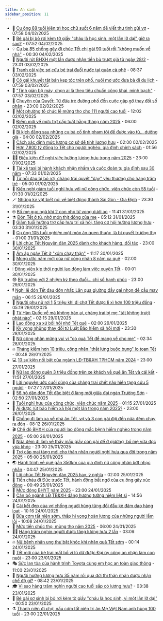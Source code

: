 ```yaml
---
title: An sinh
sidebar_position: 11
---
```


<!-- dantri-an-sinh:START -->
- 👺 [Cụ ông 88 tuổi kiên trì học chữ suốt 6 năm để viết thư tình gửi vợ](https://dantri.com.vn/an-sinh/cu-ong-88-tuoi-kien-tri-hoc-chu-suot-6-nam-de-viet-thu-tinh-gui-vo-20250204114515870.htm) - 07:58 04/02/2025
- 👀 [Bé gái bị bỏ rơi kèm tờ giấy &quot;cháu là học sinh, một lần lỡ dại&quot; giờ ra sao?](https://dantri.com.vn/an-sinh/be-gai-bi-bo-roi-kem-to-giay-chau-la-hoc-sinh-mot-lan-lo-dai-gio-ra-sao-20250204100935967.htm) - 07:52 04/02/2025
- 💡 [Cụ bà 85 chống gậy đi chúc Tết chị gái 90 tuổi rồi &quot;không muốn về nhà&quot;](https://dantri.com.vn/an-sinh/cu-ba-85-chong-gay-di-chuc-tet-chi-gai-90-tuoi-roi-khong-muon-ve-nha-20250203154025830.htm) - 00:30 04/02/2025
- 💄 [Người rút BHXH một lần được nhận tiền bù trượt giá từ ngày 28/2](https://dantri.com.vn/an-sinh/nguoi-rut-bhxh-mot-lan-duoc-nhan-tien-bu-truot-gia-tu-ngay-282-20250130071528957.htm) - 23:01 03/02/2025
- 🧠 [Tranh cãi việc sơ cứu bé trai đuối nước tại quán cà phê](https://dantri.com.vn/an-sinh/tranh-cai-viec-so-cuu-be-trai-duoi-nuoc-tai-quan-ca-phe-20250203144451468.htm) - 08:37 03/02/2025
- 🫣 [Cô gái khuyết tật bán kẹp tóc trên phố, nuôi mơ ước đưa bà đi du lịch](https://dantri.com.vn/an-sinh/co-gai-khuyet-tat-ban-kep-toc-tren-pho-nuoi-mo-uoc-dua-ba-di-du-lich-20250203142419386.htm) - 07:59 03/02/2025
- 🥸 [&quot;Tinh giản bộ máy, chọn ai là theo tiêu chuẩn công khai, minh bạch&quot;](https://dantri.com.vn/an-sinh/tinh-gian-bo-may-chon-ai-la-theo-tieu-chuan-cong-khai-minh-bach-20250203142718620.htm) - 07:57 03/02/2025
- 🤭 [Chuyện của Quyết: Từ đứa trẻ đường phố đến cuộc gặp gỡ thay đổi số phận](https://dantri.com.vn/an-sinh/chuyen-cua-quyet-tu-dua-tre-duong-pho-den-cuoc-gap-go-thay-doi-so-phan-20250120192129276.htm) - 23:00 02/02/2025
- 💂 [Một phường tổ chức lễ mừng thọ cho 111 người cao tuổi](https://dantri.com.vn/an-sinh/mot-phuong-to-chuc-le-mung-tho-cho-111-nguoi-cao-tuoi-20250202173744734.htm) - 12:02 02/02/2025
- 🦣 [Điểm mới về mức trợ cấp tuất hằng tháng năm 2025](https://dantri.com.vn/an-sinh/diem-moi-ve-muc-tro-cap-tuat-hang-thang-nam-2025-20250125061416230.htm) - 06:00 02/02/2025
- 🧰 [Bi kịch đằng sau những cụ bà cố tình phạm tội để được vào tù... dưỡng già](https://dantri.com.vn/an-sinh/bi-kich-dang-sau-nhung-cu-ba-co-tinh-pham-toi-de-duoc-vao-tu-duong-gia-20250201215839648.htm) - 04:00 02/02/2025
- 🤩 [Cách xác định mức lương cơ sở để tính lương hưu](https://dantri.com.vn/an-sinh/cach-xac-dinh-muc-luong-co-so-de-tinh-luong-huu-20250131173917408.htm) - 02:00 02/02/2025
- 🤖 [Hơn 7.800 tỷ đồng lo Tết cho người nghèo, gia đình chính sách](https://dantri.com.vn/an-sinh/hon-7800-ty-dong-lo-tet-cho-nguoi-ngheo-gia-dinh-chinh-sach-20250202074941126.htm) - 01:56 02/02/2025
- 🧑‍💻 [Điều kiện để nghỉ việc hưởng lương hưu trong năm 2025](https://dantri.com.vn/an-sinh/dieu-kien-de-nghi-viec-huong-luong-huu-trong-nam-2025-20250126060659288.htm) - 23:00 01/02/2025
- 🦍 [Tài xế taxi bị hành khách nhận nhầm và cuộc đoàn tụ gia đình sau 30 năm](https://dantri.com.vn/an-sinh/tai-xe-taxi-bi-hanh-khach-nhan-nham-va-cuoc-doan-tu-gia-dinh-sau-30-nam-20250201140423078.htm) - 07:33 01/02/2025
- 🦆 [Từ nỗi đau bị bỏ rơi, chàng trai quyết &quot;dạy&quot; yêu thương cho hàng trăm trẻ](https://dantri.com.vn/an-sinh/tu-noi-dau-bi-bo-roi-chang-trai-quyet-day-yeu-thuong-cho-hang-tram-tre-20250123163632988.htm) - 05:00 01/02/2025
- 🌊 [Kiến nghị giảm tuổi nghỉ hưu với nữ công chức, viên chức còn 55 tuổi](https://dantri.com.vn/an-sinh/kien-nghi-giam-tuoi-nghi-huu-voi-nu-cong-chuc-vien-chuc-con-55-tuoi-20250131183316120.htm) - 01:30 01/02/2025
- 🪄 [Những kỷ vật biết nói về biệt động thành Sài Gòn - Gia Định](https://dantri.com.vn/an-sinh/nhung-ky-vat-biet-noi-ve-biet-dong-thanh-sai-gon-gia-dinh-20250128043207959.htm) - 23:30 31/01/2025
- 🤓 [Bố mẹ gục ngã khi 2 con nhỏ tử vong dưới ao](https://dantri.com.vn/an-sinh/bo-me-guc-nga-khi-2-con-nho-tu-vong-duoi-ao-20250131140222616.htm) - 11:41 31/01/2025
- ⚗️ [Đón Tết ở tù, nhớ món thịt đông của mẹ](https://dantri.com.vn/an-sinh/don-tet-o-tu-nho-mon-thit-dong-cua-me-20250131102739972.htm) - 05:12 31/01/2025
- 💃 [Giảm tuổi hưởng trợ cấp hưu trí xã hội, tăng cơ hội hưởng lương hưu](https://dantri.com.vn/an-sinh/giam-tuoi-huong-tro-cap-huu-tri-xa-hoi-tang-co-hoi-huong-luong-huu-20250130161348389.htm) - 03:30 31/01/2025
- 💼 [Cụ ông 105 tuổi nghiện một món ăn quen thuộc, là bí quyết trường thọ](https://dantri.com.vn/an-sinh/cu-ong-105-tuoi-nghien-mot-mon-an-quen-thuoc-la-bi-quyet-truong-tho-20250121094138585.htm) - 01:00 31/01/2025
- 🤖 [Lời chúc Tết Nguyên đán 2025 dành cho khách hàng, đối tác](https://dantri.com.vn/an-sinh/loi-chuc-tet-nguyen-dan-2025-danh-cho-khach-hang-doi-tac-20250122211951329.htm) - 23:00 30/01/2025
- 🧐 [Ấm áp ngày Tết ở &quot;xóm chạy thận&quot;](https://dantri.com.vn/an-sinh/am-ap-ngay-tet-o-xom-chay-than-20250130095600777.htm) - 11:17 30/01/2025
- 💯 [Mong ước năm mới của nữ công nhân 8 năm xa quê](https://dantri.com.vn/an-sinh/mong-uoc-nam-moi-cua-nu-cong-nhan-8-nam-xa-que-20250128160416035.htm) - 02:00 30/01/2025
- 🕯 [Động viên kịp thời người lao động làm việc xuyên Tết](https://dantri.com.vn/an-sinh/dong-vien-kip-thoi-nguoi-lao-dong-lam-viec-xuyen-tet-20250129223859543.htm) - 00:01 30/01/2025
- 😎 [Bộ trưởng với 2 nhiệm kỳ theo đuổi… chỉ số hạnh phúc](https://dantri.com.vn/an-sinh/bo-truong-voi-2-nhiem-ky-theo-duoi-chi-so-hanh-phuc-20250127151347380.htm) - 23:00 29/01/2025
- 🕴 [Nghi lễ đón Tết đau đớn nhất: Lăn qua giường đầy gai nhọn để cầu may mắn](https://dantri.com.vn/an-sinh/nghi-le-don-tet-dau-don-nhat-lan-qua-giuong-day-gai-nhon-de-cau-may-man-20250128130837584.htm) - 06:15 29/01/2025
- 🤖 [Người phụ nữ rơi 1,5 triệu khi đi chợ Tết được lì xì hơn 100 triệu đồng](https://dantri.com.vn/an-sinh/nguoi-phu-nu-roi-15-trieu-khi-di-cho-tet-duoc-li-xi-hon-100-trieu-dong-20250129094409205.htm) - 05:19 29/01/2025
- 🤡 [Từ Hàn Quốc về mà không báo ai, chàng trai bị mẹ &quot;tát không trượt phát nào&quot;](https://dantri.com.vn/an-sinh/tu-han-quoc-ve-ma-khong-bao-ai-chang-trai-bi-me-tat-khong-truot-phat-nao-20250129083842138.htm) - 02:15 29/01/2025
- 💪 [Lao động xa xứ bồi hồi nhớ Tết quê](https://dantri.com.vn/an-sinh/lao-dong-xa-xu-boi-hoi-nho-tet-que-20250124202033153.htm) - 02:00 29/01/2025
- 🌝 [Kỳ vọng những thay đổi từ Luật Bảo hiểm xã hội mới](https://dantri.com.vn/an-sinh/ky-vong-nhung-thay-doi-tu-luat-bao-hiem-xa-hoi-moi-20250126062424041.htm) - 23:30 28/01/2025
- 🤩 [Nữ công nhân mừng vui vì &quot;có quà Tết để mang về cho mẹ&quot;](https://dantri.com.vn/an-sinh/nu-cong-nhan-mung-vui-vi-co-qua-tet-de-mang-ve-cho-me-20250127154150746.htm) - 02:34 28/01/2025
- 🔥 [Tháng kiếm hơn 10 triệu, công nhân &quot;thắt lưng buộc bụng&quot; lo toan Tết](https://dantri.com.vn/an-sinh/thang-kiem-hon-10-trieu-cong-nhan-that-lung-buoc-bung-lo-toan-tet-20250127160751637.htm) - 00:48 28/01/2025
- 💻 [10 sự kiện nổi bật của ngành LĐ-TB&amp;XH TPHCM năm 2024](https://dantri.com.vn/an-sinh/10-su-kien-noi-bat-cua-nganh-ld-tbxh-tphcm-nam-2024-20250123181642443.htm) - 23:00 27/01/2025
- 💄 [Nữ lao động quên 3 triệu đồng trên xe khách về quê ăn Tết và cái kết](https://dantri.com.vn/an-sinh/nu-lao-dong-quen-3-trieu-dong-tren-xe-khach-ve-que-an-tet-va-cai-ket-20250127172839415.htm) - 11:51 27/01/2025
- 🦆 [Lời nguyện ước cuối cùng của chàng trai chết não hiến tạng cứu 5 người](https://dantri.com.vn/an-sinh/loi-nguyen-uoc-cuoi-cung-cua-chang-trai-chet-nao-hien-tang-cuu-5-nguoi-20250127130243038.htm) - 07:27 27/01/2025
- 🐲 [56 hộ dân đón Tết đặc biệt ở làng mới giữa đại ngàn Trường Sơn](https://dantri.com.vn/an-sinh/56-ho-dan-don-tet-dac-biet-o-lang-moi-giua-dai-ngan-truong-son-20250125094635844.htm) - 02:50 27/01/2025
- 🥷 [Tuổi nghỉ hưu của công chức, viên chức năm 2025](https://dantri.com.vn/an-sinh/tuoi-nghi-huu-cua-cong-chuc-vien-chuc-nam-2025-20250126220643335.htm) - 01:15 27/01/2025
- 💯 [Ai được rút bảo hiểm xã hội một lần trong năm 2025?](https://dantri.com.vn/an-sinh/ai-duoc-rut-bao-hiem-xa-hoi-mot-lan-trong-nam-2025-20250124141246908.htm) - 23:00 26/01/2025
- 🧐 [Chồng đi làm xa về nhà ăn Tết, vợ và 3 con gái đợi đến nửa đêm chạy ra đón](https://dantri.com.vn/an-sinh/chong-di-lam-xa-ve-nha-an-tet-vo-va-3-con-gai-doi-den-nua-dem-chay-ra-don-20250125192724133.htm) - 08:12 26/01/2025
- 🎬 [Chế độ BHXH của người lao động mắc bệnh hiểm nghèo trong năm 2025](https://dantri.com.vn/an-sinh/che-do-bhxh-cua-nguoi-lao-dong-mac-benh-hiem-ngheo-trong-nam-2025-20250124132704907.htm) - 05:00 26/01/2025
- 🦍 [Nửa đêm đi làm về thấy mẩu giấy con gái để ở giường, bố mẹ vừa đọc vừa khóc](https://dantri.com.vn/an-sinh/nua-dem-di-lam-ve-thay-mau-giay-con-gai-de-o-giuong-bo-me-vua-doc-vua-khoc-20250124220910617.htm) - 23:00 25/01/2025
- 🫶 [Trợ cấp mai táng mới cho thân nhân người nghỉ hưu qua đời trong năm 2025](https://dantri.com.vn/an-sinh/tro-cap-mai-tang-moi-cho-than-nhan-nguoi-nghi-huu-qua-doi-trong-nam-2025-20250123180644344.htm) - 05:00 25/01/2025
- 🌏 [Hành trình về quê gần 350km của gia đình nữ công nhân bớt nhọc nhằn](https://dantri.com.vn/an-sinh/hanh-trinh-ve-que-gan-350km-cua-gia-dinh-nu-cong-nhan-bot-nhoc-nhan-20250125113452351.htm) - 04:47 25/01/2025
- 🫣 [Lời chúc Tết Nguyên đán 2025 hay, ý nghĩa](https://dantri.com.vn/an-sinh/loi-chuc-tet-nguyen-dan-2025-hay-y-nghia-20250120210107087.htm) - 02:00 25/01/2025
- 🥰 [Tiễn cháu đi Đức trước Tết, hành động bất ngờ của cụ ông gây xúc động](https://dantri.com.vn/an-sinh/tien-chau-di-duc-truoc-tet-hanh-dong-bat-ngo-cua-cu-ong-gay-xuc-dong-20250124181022340.htm) - 00:49 25/01/2025
- 🎊 [Mức đóng BHYT năm 2025](https://dantri.com.vn/an-sinh/muc-dong-bhyt-nam-2025-20250123191740922.htm) - 23:00 24/01/2025
- 💄 [Cán bộ ngành LĐ,TB&amp;XH dâng hương tưởng niệm liệt sĩ](https://dantri.com.vn/an-sinh/can-bo-nganh-ldtbxh-dang-huong-tuong-niem-liet-si-20250124173445091.htm) - 14:56 24/01/2025
- 👹 [Cái kết đẹp của vợ chồng người hùng từng đối đầu kẻ đâm dao hàng loạt](https://dantri.com.vn/an-sinh/cai-ket-dep-cua-vo-chong-nguoi-hung-tung-doi-dau-ke-dam-dao-hang-loat-20250124163459150.htm) - 10:16 24/01/2025
- 💯 [Bữa cơm tất niên sớm, thắp hi vọng hoàn lương của những người lầm lỗi](https://dantri.com.vn/an-sinh/bua-com-tat-nien-som-thap-hi-vong-hoan-luong-cua-nhung-nguoi-lam-loi-20250124160643554.htm) - 10:08 24/01/2025
- 📝 [Mức tiền chúc thọ, mừng thọ năm 2025](https://dantri.com.vn/an-sinh/muc-tien-chuc-tho-mung-tho-nam-2025-20250124094503731.htm) - 06:00 24/01/2025
- 👨‍🏫 [Hàng trăm nghìn người được tăng lương hưu 2 lần](https://dantri.com.vn/an-sinh/hang-tram-nghin-nguoi-duoc-tang-luong-huu-2-lan-20250123224024194.htm) - 03:06 24/01/2025
- 🔥 [Nữ bệnh nhân ung thư bật khóc khi nhận quà Tết sớm](https://dantri.com.vn/an-sinh/nu-benh-nhan-ung-thu-bat-khoc-khi-nhan-qua-tet-som-20250123184636308.htm) - 00:14 24/01/2025
- 🧰 [Tết mới của bé trai mất bố vì lũ dữ được Đại úy công an nhận làm con nuôi](https://dantri.com.vn/an-sinh/tet-moi-cua-be-trai-mat-bo-vi-lu-du-duoc-dai-uy-cong-an-nhan-lam-con-nuoi-20250118172735979.htm) - 23:00 23/01/2025
- 🎭 [Sức lan tỏa của hành trình Toyota cùng em học an toàn giao thông](https://dantri.com.vn/an-sinh/suc-lan-toa-cua-hanh-trinh-toyota-cung-em-hoc-an-toan-giao-thong-20250123153708655.htm) - 11:00 23/01/2025
- 🔭 [Người hưởng lương hưu 35 năm rồi qua đời thì thân nhân được nhận chế độ gì?](https://dantri.com.vn/an-sinh/nguoi-huong-luong-huu-35-nam-roi-qua-doi-thi-than-nhan-duoc-nhan-che-do-gi-20250123061040179.htm) - 08:42 23/01/2025
- 🎓 [Vì sao hàng trăm nghìn người cao tuổi sắp có lương hưu?](https://dantri.com.vn/an-sinh/vi-sao-hang-tram-nghin-nguoi-cao-tuoi-sap-co-luong-huu-20250123101636795.htm) - 03:38 23/01/2025
- 🦅 [Bé gái sơ sinh bị bỏ rơi kèm tờ giấy &quot;cháu là học sinh, vì một lần lỡ dại&quot;](https://dantri.com.vn/an-sinh/be-gai-so-sinh-bi-bo-roi-kem-to-giay-chau-la-hoc-sinh-vi-mot-lan-lo-dai-20250122190204893.htm) - 00:50 23/01/2025
- ⚗️ [Thanh niên đi chợ, nấu cơm tất niên tri ân Mẹ Việt Nam anh hùng 100 tuổi](https://dantri.com.vn/an-sinh/thanh-nien-di-cho-nau-com-tat-nien-tri-an-me-viet-nam-anh-hung-100-tuoi-20250122162546492.htm) - 23:00 22/01/2025<!-- dantri-an-sinh:END -->
